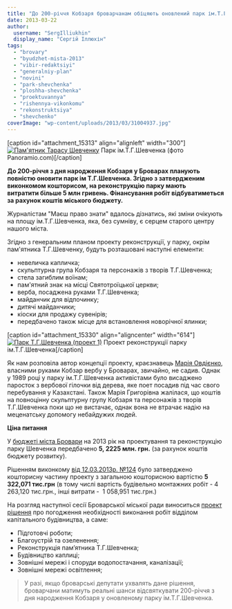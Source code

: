 ```yaml
---
title: "До 200-річчя Кобзаря броварчанам обіцяють оновлений парк ім.Т.Г.Шевченка"
date: 2013-03-22
author: 
  username: "SergIlliukhin"
  display_name: "Сергій Іллюхін"
tags: 
  - "brovary"
  - "byudzhet-mista-2013"
  - "vibir-redaktsiyi"
  - "generalniy-plan"
  - "novini"
  - "park-shevchenka"
  - "ploshha-shevchenka"
  - "proektuvannya"
  - "rishennya-vikonkomu"
  - "rekonstruktsiya"
  - "shevchenko"
coverImage: "wp-content/uploads/2013/03/31004937.jpg"
---
```


\[caption id="attachment\_15313" align="alignleft" width="300"\][![Пам'ятник Тарасу Шевченку](https://mpz.brovary.org/wp-content/uploads/2013/03/31004937.jpg "Пам'ятник Тарасу Шевченку")](https://mpz.brovary.org/wp-content/uploads/2013/03/31004937.jpg) Парк ім.Т.Г.Шевченка (фото Panoramio.com)\[/caption\]

**До 200-річчя з дня народження Кобзаря у Броварах планують повністю оновити парк ім Т.Г.Шевченка. Згідно з затвердженим виконкомом кошторисом, на реконструкцію парку мають витратити більше 5 млн гривень. Фінансування робіт відбуватиметься за рахунок коштів міського бюджету.**

Журналістам "Маєш право знати" вдалось дізнатись, які зміни очікують на площу ім.Т.Г.Шевченка, яка, без сумніву, є серцем старого центру нашого міста.

Згідно з генеральним планом проекту реконструкції, у парку, окрім пам'ятника Т.Г.Шевченку, будуть розташовані наступні елементи:

- невеличка капличка;
- скульптурна група Кобзаря та персонажів з творів Т.Г.Шевченка;
- стела загиблим воїнам;
- пам'ятний знак на місці Святотроїцької церкви;
- верба, посаджена руками Т.Г.Шевченка;
- майданчик для відпочинку;
- дитячі майданчики;
- кіоски для продажу сувенірів;
- передбачено також місце для встановлення новорічної ялинки;

\[caption id="attachment\_15330" align="aligncenter" width="614"\][![Парк Т.Г.Шевченка (проект 1)](https://mpz.brovary.org/wp-content/uploads/2013/03/ploscha1.jpg "Парк Т.Г.Шевченка (проект 1)")](https://mpz.brovary.org/wp-content/uploads/2013/03/ploscha1.jpg) Проект реконструкції парку ім.Т.Г.Шевченка\[/caption\]

Як нам розповіла автор концепції проекту, краєзнавець [Марія Овдієнко](http://uk.wikipedia.org/wiki/%D0%9E%D0%B2%D0%B4%D1%96%D1%94%D0%BD%D0%BA%D0%BE_%D0%9C%D0%B0%D1%80%D1%96%D1%8F_%D0%93%D1%80%D0%B8%D0%B3%D0%BE%D1%80%D1%96%D0%B2%D0%BD%D0%B0), власними руками Кобзар вербу у Броварах, звичайно, не садив. Однак у 1989 році у парку ім.Т.Г.Шевченка активістами було висаджено паросток з вербової гілочки від дерева, яке поет посадив під час свого перебування у Казахстані. Також Марія Григорівна жалілася, що коштів на повноцінну скульптурну групу Кобзаря та персонажів з творів Т.Г.Шевченка поки що не вистачає, однак вона не втрачає надію на меценатську допомогу небайдужих людей.

**Ціна питання**

У [бюджеті міста Бровари](http://docs.pravo-znaty.org.ua/p6364/24.12.2012/841-28-06) на 2013 рік на проектування та реконструкцію парку Шевченка передбачено **5, 2225 млн. грн.** (за рахунок коштів бюджету розвитку).

Рішенням виконкому [від 12.03.2013р. №124](http://docs.pravo-znaty.org.ua/p6982/12.03.2013/124) було затверджено кошторисну частину проекту з загальною кошторисною вартістю **5 322,071 тис.грн** (в тому числі вартість будівельно монтажних робіт - 4 263,120 тис.грн., інші витрати -  1 058,951 тис.грн.)

На розгляд наступної сесії Броварської міської ради виноситься [проект рішення](http://docs.pravo-znaty.org.ua/p7036/21.03.2013) про погодження необхідності виконання робіт відділом капітального будівництва, а саме:

- Підготовчі роботи;
- Благоустрій та озеленення;
- Реконструкція пам’ятника Т.Г.Шевченка;
- Будівництво каплиці;
- Зовнішні мережі і споруди водопостачання, каналізації;
- Зовнішні мережі освітлення;

> У разі, якщо броварські депутати ухвалять дане рішення, броварчани матимуть реальні шанси відсвяткувати 200-річчя з дня народження Кобзаря у оновленому парку ім.Т.Г.Шевченка.
